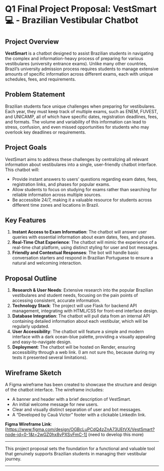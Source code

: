 # Q1 Final Project Proposal: **VestSmart 💻 - Brazilian Vestibular Chatbot**

## Project Overview 

**VestSmart** is a chatbot designed to assist Brazilian students in navigating the complex and information-heavy process of preparing for various vestibulares (university entrance exams). Unlike many other countries, Brazil’s university admission process requires students to manage extensive amounts of specific information across different exams, each with unique schedules, fees, and requirements.

## Problem Statement

Brazilian students face unique challenges when preparing for vestibulares. Each year, they must keep track of multiple exams, such as ENEM, FUVEST, and UNICAMP, all of which have specific dates, registration deadlines, fees, and formats. The volume and variability of this information can lead to stress, confusion, and even missed opportunities for students who may overlook key deadlines or requirements.

## Project Goals

VestSmart aims to address these challenges by centralizing all relevant information about vestibulares into a single, user-friendly chatbot interface. This chatbot will:

- Provide instant answers to users' questions regarding exam dates, fees, registration links, and phases for popular exams.
- Allow students to focus on studying for exams rather than searching for reliable information across multiple sources.
- Be accessible 24/7, making it a valuable resource for students across different time zones and locations in Brazil.

## Key Features

1. **Instant Access to Exam Information**: The chatbot will answer user queries with essential information about exam dates, fees, and phases.
2. **Real-Time Chat Experience**: The chatbot will mimic the experience of a real-time chat platform, using distinct styling for user and bot messages.
3. **Friendly and Contextual Responses**: The bot will handle basic conversation starters and respond in Brazilian Portuguese to ensure a natural and welcoming interaction.

## Proposal Outline

1. **Research & User Needs**: Extensive research into the popular Brazilian vestibulares and student needs, focusing on the pain points of accessing consistent, accurate information.
2. **Technology Stack**: The project will use Flask for backend API management, integrating with HTML/CSS for front-end interface design.
3. **Database Integration**: The chatbot will pull data from an internal API containing detailed information about each vestibular, which will be regularly updated.
4. **User Accessibility**: The chatbot will feature a simple and modern interface with a dark ocean-blue palette, providing a visually appealing and easy-to-navigate design.
5. **Deployment**: The chatbot will be hosted on Render, ensuring accessibility through a web link. (I am not sure tho, because during my tests it presented several limitations).

## Wireframe Sketch

A Figma wireframe has been created to showcase the structure and design of the chatbot interface. The wireframe includes:
- A banner and header with a brief description of VestSmart.
- An initial welcome message for new users.
- Clear and visually distinct separation of user and bot messages.
- A “Developed by Cauã Victor” footer with a clickable LinkedIn link.

**Figma Wireframe Link**: [https://www.figma.com/design/OGBcLuPCdQ4zZnA73UEtVX/VestSmart?node-id=0-1&t=2wGZ0hx8vPXSvFmC-1] (need to develop this more)

---

This project proposal sets the foundation for a functional and valuable tool that genuinely supports Brazilian students in managing their vestibular journey.

---


